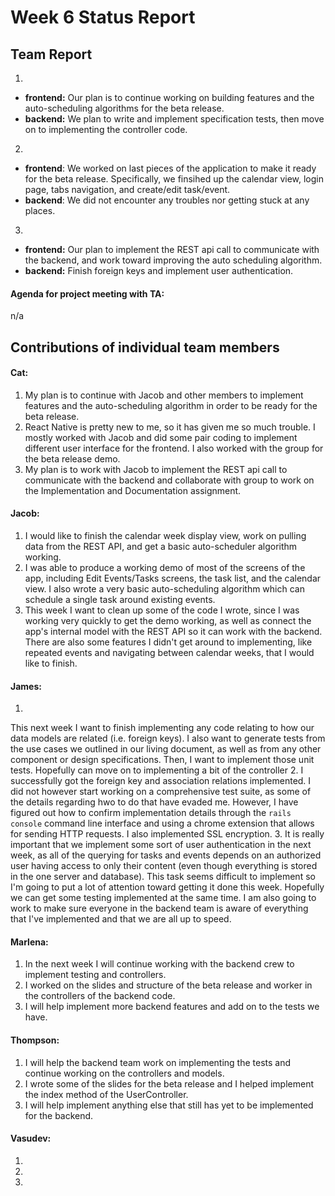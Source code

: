 # Week 6 Status Report

## Team Report

1. 
- **frontend:** Our plan is to continue working on building features and the auto-scheduling algorithms for the beta release.
- **backend:** We plan to write and implement specification tests, then move on
  to implementing the controller code.

2. 
- **frontend**: We worked on last pieces of the application to make it ready for the beta release. Specifically, we finsihed up the calendar view, login page, tabs navigation, and create/edit task/event.
- **backend**: 
We did not encounter any troubles nor getting stuck at any places.

3. 
- **frontend:** Our plan to implement the REST api call to communicate with the backend, and work toward improving the auto scheduling algorithm.
- **backend:** Finish foreign keys and implement user authentication.

#### Agenda for project meeting with TA:
n/a



## Contributions of individual team members


#### Cat:
1. My plan is to continue with Jacob and other members to implement features and the auto-scheduling algorithm in order to be ready for the beta release.
2. React Native is pretty new to me, so it has given me so much trouble. I mostly worked with Jacob and did some pair coding to implement different user interface for the frontend. I also worked with the group for the beta release demo. 
3. My plan is to work with Jacob to implement the REST api call to communicate with the backend and collaborate with group to work on the Implementation and Documentation assignment.


#### Jacob:
1. I would like to finish the calendar week display view, work on pulling data from the REST API, and get a basic auto-scheduler algorithm working.
2. I was able to produce a working demo of most of the screens of the app, including Edit Events/Tasks screens, the task list, and the calendar view. I also wrote a very basic auto-scheduling algorithm which can schedule a single task around existing events.
3. This week I want to clean up some of the code I wrote, since I was working very quickly to get the demo working, as well as connect the app's internal model with the REST API so it can work with the backend. There are also some features I didn't get around to implementing, like repeated events and navigating between calendar weeks, that I would like to finish.


#### James:
1. 

This next week I want to finish implementing any code relating to how our
   data models are related (i.e. foreign keys). I also want to generate tests
   from the use cases we outlined in our living document, as well as from any
   other component or design specifications. Then, I want to implement those
   unit tests. Hopefully can move on to implementing a bit of the controller
2. I successfully got the foreign key and association relations implemented. I
   did not however start working on a comprehensive test suite, as some of the
   details regarding hwo to do that have evaded me. However, I have figured out
   how to confirm implementation details through the `rails console` command
   line interface and using a chrome extension that allows for sending HTTP
   requests. I also implemented SSL encryption. 
3. It is really important that we implement some sort of user authentication in
   the next week, as all of the querying for tasks and events depends on an
   authorized user having access to only their content (even though everything
   is stored in the one server and database). This task seems difficult to
   implement so I'm going to put a lot of attention toward getting it done this
   week. Hopefully we can get some testing implemented at the same time. I am
   also going to work to make sure everyone in the backend team is aware of
   everything that I've implemented and that we are all up to speed. 


#### Marlena:
1. In the next week I will continue working with the backend crew to implement testing and controllers.
2. I worked on the slides and structure of the beta release and worker in the controllers of the backend code.
3. I will help implement more backend features and add on to the tests we have.


#### Thompson:
1. I will help the backend team work on implementing the tests and continue working on the controllers and models.
2. I wrote some of the slides for the beta release and I helped implement the index method of the UserController.
3. I will help implement anything else that still has yet to be implemented for the backend.


#### Vasudev:
1. 
2. 
3. 
